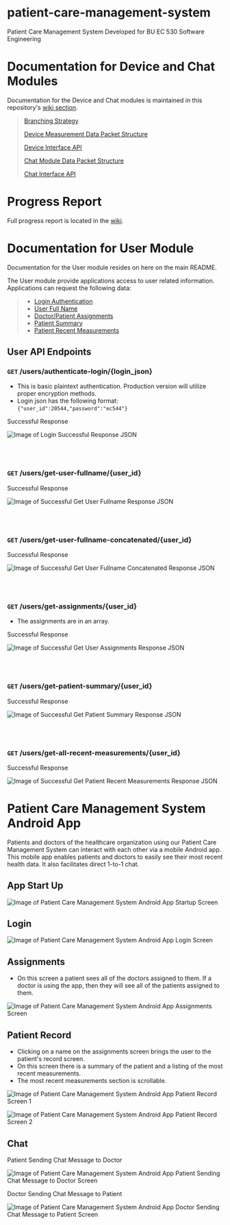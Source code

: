 # patient-care-management-system
Patient Care Management System Developed for BU EC 530 Software Engineering

# Documentation for Device and Chat Modules
Documentation for the Device and Chat modules is maintained in this repository's [wiki section](https://github.com/sgomez14/patient-care-management-system/wiki).

> [Branching Strategy](https://github.com/sgomez14/patient-care-management-system/wiki/Branching-Strategy) 
>
> [Device Measurement Data Packet Structure](https://github.com/sgomez14/patient-care-management-system/wiki/Device-Measurement-Data-Packet)
>
> [Device Interface API](https://github.com/sgomez14/patient-care-management-system/wiki/Device-Interface-API)
>
> [Chat Module Data Packet Structure](https://github.com/sgomez14/patient-care-management-system/wiki/Chat-Module-Data-Structure)
>
>[Chat Interface API](https://github.com/sgomez14/patient-care-management-system/wiki/Chat-Interface-API)


# Progress Report
Full progress report is located in the [wiki](https://github.com/sgomez14/patient-care-management-system/wiki).


# Documentation for User Module
Documentation for the User module resides on here on the main README.

The User module provide applications access to user related information. Applications can request the following data:

> - [Login Authentication](https://github.com/sgomez14/patient-care-management-system/blob/main/README.md#get-usersauthenticate-loginlogin_json)
> - [User Full Name](https://github.com/sgomez14/patient-care-management-system/blob/main/README.md#get-usersget-user-fullnameuser_id)
> - [Doctor/Patient Assignments](https://github.com/sgomez14/patient-care-management-system/blob/main/README.md#get-usersget-assignmentsuser_id)
> - [Patient Summary](https://github.com/sgomez14/patient-care-management-system/blob/main/README.md#get-usersget-patient-summaryuser_id)
> - [Patient Recent Measurements](https://github.com/sgomez14/patient-care-management-system/blob/main/README.md#get-usersget-all-recent-measurementsuser_id)

## User API Endpoints
### `GET` /users/authenticate-login/{login_json}
- This is basic plaintext authentication. Production version will utilize proper encryption methods.
- Login json has the following format: `{"user_id":20544,"password":"ec544"}`


Successful Response


![Image of Login Successful Response JSON](https://user-images.githubusercontent.com/30096097/167271854-6b2bfbc6-79bf-4d60-9c75-82b30f2d1e8a.png)


</br></br>
### `GET` /users/get-user-fullname/{user_id}

Successful Response


![Image of Successful Get User Fullname Response JSON](https://user-images.githubusercontent.com/30096097/167272530-57ea44a8-2ad4-4951-9cde-c1c9a59d3d59.png)


</br></br>
### `GET` /users/get-user-fullname-concatenated/{user_id}

Successful Response


![Image of Successful Get User Fullname Concatenated Response JSON](https://user-images.githubusercontent.com/30096097/167272330-d99582a7-6153-42dc-8a81-2b9d15ed0ed5.png)


</br></br>
### `GET` /users/get-assignments/{user_id}
- The assignments are in an array.

Successful Response


![Image of Successful Get User Assignments Response JSON](https://user-images.githubusercontent.com/30096097/167273306-30b574fc-65df-4ab4-9203-9ee1305b559b.png)


</br></br>
### `GET` /users/get-patient-summary/{user_id}

Successful Response


![Image of Successful Get Patient Summary Response JSON](https://user-images.githubusercontent.com/30096097/167273584-57eeb5ec-9d7c-44f6-99d5-f0c945790be6.png)


</br></br>
### `GET` /users/get-all-recent-measurements/{user_id}

Successful Response


![Image of Successful Get Patient Recent Measurements Response JSON](https://user-images.githubusercontent.com/30096097/167274537-5f2ef0cf-e177-4dc3-903e-2bf1bc846059.png)


# Patient Care Management System Android App

Patients and doctors of the healthcare organization using our Patient Care Management System can interact with each other via a mobile Android app. This mobile app enables patients and doctors to easily see their most recent health data. It also facilitates direct 1-to-1 chat.

## App Start Up

![Image of Patient Care Management System Android App Startup Screen](https://user-images.githubusercontent.com/30096097/167276701-55f32f2e-2eb6-4e93-9c9b-ee88388c56b3.png)



## Login

![Image of Patient Care Management System Android App Login Screen](https://user-images.githubusercontent.com/30096097/167276741-7c56b873-69b1-484c-b04e-eb593e344230.png)


## Assignments 

- On this screen a patient sees all of the doctors assigned to them. If a doctor is using the app, then they will see all of the patients assigned to them.

![Image of Patient Care Management System Android App Assignments Screen](https://user-images.githubusercontent.com/30096097/167276975-69f8b3b0-0f5b-4d55-b217-e363e9788940.png)


## Patient Record

- Clicking on a name on the assignments screen brings the user to the patient's record screen.
- On this screen there is a summary of the patient and a listing of the most recent measurements.
- The most recent measurements section is scrollable.

![Image of Patient Care Management System Android App Patient Record Screen 1](https://user-images.githubusercontent.com/30096097/167277432-7fcbe5e3-967f-49ce-9081-09f38b934cd2.png)


![Image of Patient Care Management System Android App Patient Record Screen 2](https://user-images.githubusercontent.com/30096097/167277451-182bfce9-c94f-45ba-80e6-f08e3f0b0d8f.png)


## Chat 

Patient Sending Chat Message to Doctor


![Image of Patient Care Management System Android App Patient Sending Chat Message to Doctor Screen](https://user-images.githubusercontent.com/30096097/167277644-f6ce7a3c-0d56-4f50-9677-af105f207a98.png)

Doctor Sending Chat Message to Patient


![Image of Patient Care Management System Android App Doctor Sending Chat Message to Patient Screen](https://user-images.githubusercontent.com/30096097/167277652-444896c9-5f2b-4faa-98a5-8e7717567fed.png)



